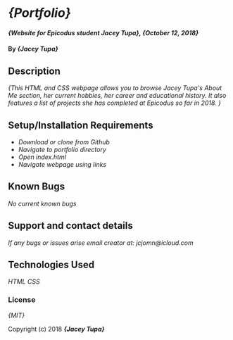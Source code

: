 # _{Portfolio}_

#### _{Website for Epicodus student Jacey Tupa}, {October 12, 2018}_

#### By _**{Jacey Tupa}**_

## Description

_{This HTML and CSS webpage allows you to browse Jacey Tupa's About Me section, her current hobbies, her career and educational history. It also features a list of projects she has completed at Epicodus so far in 2018. }_

## Setup/Installation Requirements

* _Download or clone from Github_
* _Navigate to portfolio directory_
* _Open index.html_
* _Navigate webpage using links_

## Known Bugs

_No current known bugs_

## Support and contact details

_If any bugs or issues arise email creator at: jcjomn@icloud.com_

## Technologies Used

_HTML CSS_

### License

*{MIT}*

Copyright (c) 2018 **_{Jacey Tupa}_**
